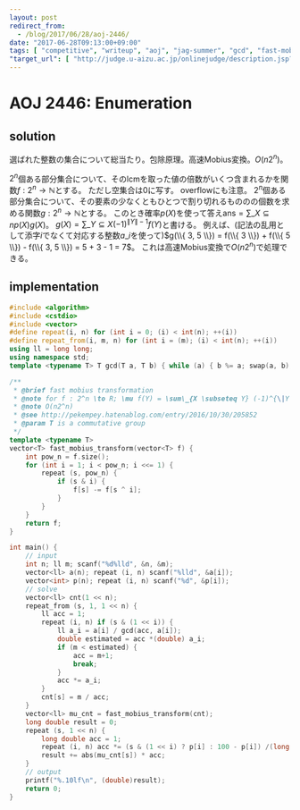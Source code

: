 ```yaml
---
layout: post
redirect_from:
  - /blog/2017/06/28/aoj-2446/
date: "2017-06-28T09:13:00+09:00"
tags: [ "competitive", "writeup", "aoj", "jag-summer", "gcd", "fast-mobius-transformation", "inclusion-exclusion-principle" ]
"target_url": [ "http://judge.u-aizu.ac.jp/onlinejudge/description.jsp?id=2446" ]
---
```


# AOJ 2446: Enumeration

## solution

選ばれた整数の集合について総当たり。包除原理。高速Mobius変換。$O(n2^n)$。

$2^n$個ある部分集合について、そのlcmを取った値の倍数がいくつ含まれるかを関数$f : 2^n \to \mathbb{N}$とする。
ただし空集合は$0$に写す。
overflowにも注意。
$2^n$個ある部分集合について、その要素の少なくともひとつで割り切れるもののの個数を求める関数$g : 2^n \to \mathbb{N}$とする。
このとき確率$p(X)$を使って答え$\mathrm{ans} = \sum\_{X \subseteq n} p(X)g(X)$。
$g(X) = \sum\_{Y \subseteq X} (-1)^{\|Y\|-1} f(Y)$と書ける。
例えば、(記法の乱用として添字$i$でなくて対応する整数$a\_i$を使って)$g(\\{ 3, 5 \\}) = f(\\{ 3 \\}) + f(\\{ 5 \\}) - f(\\{ 3, 5 \\}) = 5 + 3 - 1  = 7$。
これは高速Mobius変換で$O(n2^n)$で処理できる。


## implementation

``` c++
#include <algorithm>
#include <cstdio>
#include <vector>
#define repeat(i, n) for (int i = 0; (i) < int(n); ++(i))
#define repeat_from(i, m, n) for (int i = (m); (i) < int(n); ++(i))
using ll = long long;
using namespace std;
template <typename T> T gcd(T a, T b) { while (a) { b %= a; swap(a, b); } return b; }

/**
 * @brief fast mobius transformation
 * @note for f : 2^n \to R; \mu f(Y) = \sum\_{X \subseteq Y} (-1)^{\|Y \setminues X\|} f(X)
 * @note O(n2^n)
 * @see http://pekempey.hatenablog.com/entry/2016/10/30/205852
 * @param T is a commutative group
 */
template <typename T>
vector<T> fast_mobius_transform(vector<T> f) {
    int pow_n = f.size();
    for (int i = 1; i < pow_n; i <<= 1) {
        repeat (s, pow_n) {
            if (s & i) {
                f[s] -= f[s ^ i];
            }
        }
    }
    return f;
}

int main() {
    // input
    int n; ll m; scanf("%d%lld", &n, &m);
    vector<ll> a(n); repeat (i, n) scanf("%lld", &a[i]);
    vector<int> p(n); repeat (i, n) scanf("%d", &p[i]);
    // solve
    vector<ll> cnt(1 << n);
    repeat_from (s, 1, 1 << n) {
        ll acc = 1;
        repeat (i, n) if (s & (1 << i)) {
            ll a_i = a[i] / gcd(acc, a[i]);
            double estimated = acc *(double) a_i;
            if (m < estimated) {
                acc = m+1;
                break;
            }
            acc *= a_i;
        }
        cnt[s] = m / acc;
    }
    vector<ll> mu_cnt = fast_mobius_transform(cnt);
    long double result = 0;
    repeat (s, 1 << n) {
        long double acc = 1;
        repeat (i, n) acc *= (s & (1 << i) ? p[i] : 100 - p[i]) /(long double) 100.0;
        result += abs(mu_cnt[s]) * acc;
    }
    // output
    printf("%.10lf\n", (double)result);
    return 0;
}
```
